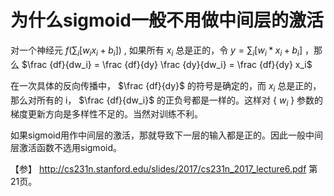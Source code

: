 # 为什么sigmoid一般不用做中间层的激活 

对一个神经元 $f(\sum_i [w_i x_i+b_i])$ , 如果所有 $x_i$ 总是正的，令 $y=\sum_i [w_i*x_i+b_i]$ ，那么
 $\frac {df}{dw_i} = \frac {df}{dy} \frac {dy}{dw_i} = \frac {df}{dy} x_i$
 
在一次具体的反向传播中， $\frac {df}{dy}$ 的符号是确定的，而 $x_i$ 总是正的，那么对所有的 i， $\frac {df}{dw_i}$ 的正负号都是一样的。这样对 { $w_i$ } 参数的梯度更新方向是多样性不足的。当然对训练不利。

如果sigmoid用作中间层的激活，那就导致下一层的输入都是正的。因此一般中间层激活函数不选用sigmoid。

【参】
http://cs231n.stanford.edu/slides/2017/cs231n_2017_lecture6.pdf 第21页。

